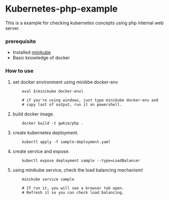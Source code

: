 # Kubernetes-php-example
This is a example for checking kubernetes concepts
using php internal web server.


### prerequisite
 - Installed [minikube](https://minikube.sigs.k8s.io/docs/start/)
 - Basic knowledge of docker

### How to use
 1. set docker environment using minikbe docker-env
    ```
        eval $(minikube docker-env)

        # if you're using windows, just type minikube docker-env and
        # copy last of output, run it on powershell.
    ```
 2. build docker image.
    ```
        docker build -t gwkim/php .
    ```
 3. create kubernetes deployment.
    ```
        kubectl apply -f sample-deployment.yaml
    ```
 4. create service and expose.
    ```
        kubectl expose deployment sample --type=LoadBalancer
    ```
 5. using minikube service, check the load balancing mechanism!
    ```
        minikube service sample

        # If run it, you will see a browser tab open.
        # Refresh it so you can check load balancing.
    ```